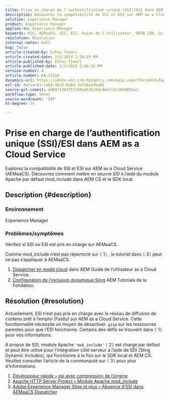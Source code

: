 ```yaml
---
title: Prise en charge de l’authentification unique (SSI)/ESI dans AEM as a Cloud Service
description: Découvrez la compatibilité de SSI et ESI sur AEM as a Cloud Service (AEMaaCS).
solution: Experience Manager
product: Experience Manager
applies-to: Experience Manager
keywords: KCS, AEMaaCS, SSI, ESI, Guide de l’utilisateur, OOTB CDN, Gzip Compression, AEM foundation, SDI, SDK
resolution: Resolution
internal-notes: null
bug: false
article-created-by: Eshaa Tiwari
article-created-date: 2/2/2024 2:50:19 PM
article-published-by: Eshaa Tiwari
article-published-date: 2/2/2024 2:56:36 PM
version-number: 4
article-number: KA-21610
dynamics-url: https://adobe-ent.crm.dynamics.com/main.aspx?forceUCI=1&pagetype=entityrecord&etn=knowledgearticle&id=b9a17660-dac1-ee11-9079-6045bd006268
exl-id: 4a7eac81-ce69-40c5-8a0d-3af2baa7ba86
source-git-commit: 4d8871db475f268ad53522dc9ebfc5c2850853ad
workflow-type: tm+mt
source-wordcount: '247'
ht-degree: 2%

---
```


# Prise en charge de l’authentification unique (SSI)/ESI dans AEM as a Cloud Service


Explorez la compatibilité de SSI et ESI sur AEM as a Cloud Service (AEMaaCS). Découvrez comment mettre en oeuvre SSI à l’aide du module Apache par défaut mod_include dans AEM CS et le SDK local.

## Description {#description}


### <b>Environnement</b>

Experience Manager



### <b>Problèmes/symptômes</b>

Vérifiez si SSI ou ESI est pris en charge sur AEMaaCS.

Comme mod_include n’est pas répertorié sur `[` 1`]` , le tutoriel dans `[` 2`]`  peut ne pas s’appliquer à AEMaaCS.

1. [Dispatcher en mode cloud](https://experienceleague.adobe.com/docs/experience-manager-cloud-service/content/implementing/content-delivery/disp-overview.html) dans AEM Guide de l’utilisateur as a Cloud Service.
2. [Configuration de l’inclusion dynamique Sling](https://experienceleague.adobe.com/docs/experience-manager-learn/foundation/development/set-up-sling-dynamic-include.html) AEM Tutorials de la Fondation.





## Résolution {#resolution}


Actuellement, ESI n’est pas pris en charge avec le réseau de diffusion de contenu prêt à l’emploi (Fastly) sur AEM as a Cloud Service. Cette fonctionnalité nécessite un moyen de désactiver. `gzip` sur les ressources parentes pour que l’ESI fonctionne. Certains des défis se trouvent dans `[` 1`]`  pour vos informations.

À propos de SSI, module Apache `'mod_include'` `[` 2`]`  est chargé par défaut et peut être utilisé pour l’intégration côté serveur à l’aide de SDI (Sling Dynamic Includes), qui fonctionne à la fois sur le SDK local et AEM CS. Veuillez consulter l’article de la communauté sur `[` 3`]`  pour plus d’informations.

1. [Développeur rapide `>`  esi avec compression de l’origine](https://developer.fastly.com/reference/vcl/statements/esi/#esi-with-origin-compression)
2. [Apache HTTP Server Project `>`  Module Apache mod_include](https://httpd.apache.org/docs/2.4/mod/mod_include.html)
3. [Adobe Experience Manager Sites et plus `>`  Absence d’SSI dans AEMaaCS Dispatcher](https://experienceleaguecommunities.adobe.com/t5/adobe-experience-manager/lack-of-ssi-in-aemaacs-dispatcher/td-p/392044)
